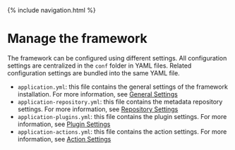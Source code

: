 {% include navigation.html %}

# Manage the framework

The framework can be configured using different settings. All configuration settings are centralized in the `conf` folder in YAML files. Related configuration settings are bundled into the same YAML file.
* `application.yml`: this file contains the general settings of the framework installation. For more information, see [General Settings](/{{site.repository}}/pages/manage/general.html)
* `application-repository.yml`: this file contains the metadata repository settings. For more information, see [Repository Settings](/{{site.repository}}/pages/manage/repositorysettings.html) 
* `application-plugins.yml`: this file contains the plugin settings. For more information, see [Plugin Settings](/{{site.repository}}/pages/manage/pluginsettings.html) 
* `application-actions.yml`: this file contains the action settings. For more information, see [Action Settings](/{{site.repository}}/pages/manage/actionsettings.html)

